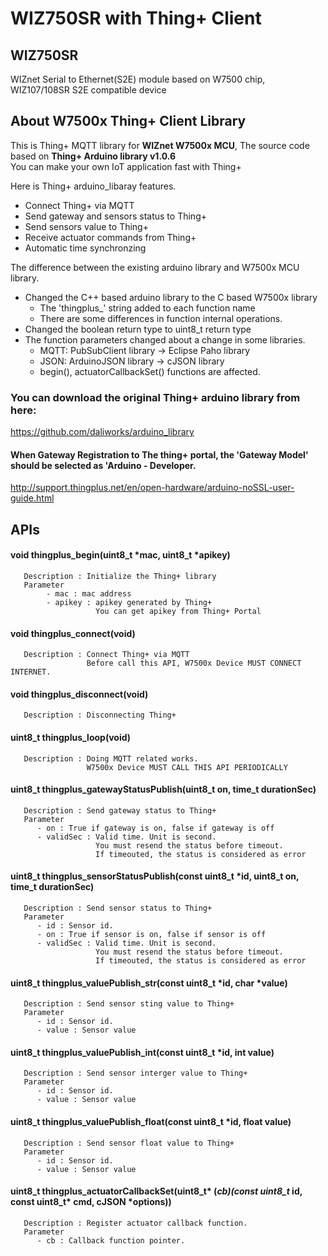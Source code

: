 # WIZ750SR with Thing+ Client

## WIZ750SR
WIZnet Serial to Ethernet(S2E) module based on W7500 chip, WIZ107/108SR S2E compatible device

## About W7500x Thing+ Client Library

This is Thing+ MQTT library for **WIZnet W7500x MCU**, The source code based on **Thing+ Arduino library v1.0.6**<br>
You can make your own IoT application fast with Thing+<br>

Here is Thing+ arduino_libaray features.<br>

- Connect Thing+ via MQTT
- Send gateway and sensors status to Thing+
- Send sensors value to Thing+
- Receive actuator commands from Thing+
- Automatic time synchronzing

The difference between the existing arduino library and W7500x MCU library.<br>

- Changed the C++ based arduino library to the C based W7500x library
  - The 'thingplus_' string added to each function name
  - There are some differences in function internal operations.
- Changed the boolean return type to uint8_t return type
- The function parameters changed about a change in some libraries.
  - MQTT: PubSubClient library -> Eclipse Paho library
  - JSON: ArduinoJSON library -> cJSON library
  - begin(), actuatorCallbackSet() functions are affected.

### You can download the original Thing+ arduino library from here:<br>
https://github.com/daliworks/arduino_library

#### When Gateway Registration to The thing+ portal, the 'Gateway Model' should be selected as 'Arduino - Developer.<br>
http://support.thingplus.net/en/open-hardware/arduino-noSSL-user-guide.html

## APIs
#### void thingplus_begin(uint8_t *mac, uint8_t *apikey)
```
   Description : Initialize the Thing+ library
   Parameter
		- mac : mac address
		- apikey : apikey generated by Thing+
		           You can get apikey from Thing+ Portal       
```

#### void thingplus_connect(void)
```
   Description : Connect Thing+ via MQTT
                 Before call this API, W7500x Device MUST CONNECT INTERNET.
```
#### void thingplus_disconnect(void)
```
   Description : Disconnecting Thing+
```

#### uint8_t thingplus_loop(void)
```
   Description : Doing MQTT related works.
                 W7500x Device MUST CALL THIS API PERIODICALLY
```
#### uint8_t thingplus_gatewayStatusPublish(uint8_t on, time_t durationSec)
```
   Description : Send gateway status to Thing+
   Parameter
      - on : True if gateway is on, false if gateway is off
      - validSec : Valid time. Unit is second.
                   You must resend the status before timeout.
                   If timeouted, the status is considered as error
```

#### uint8_t thingplus_sensorStatusPublish(const uint8_t *id, uint8_t on, time_t durationSec)
```
   Description : Send sensor status to Thing+
   Parameter
      - id : Sensor id.
      - on : True if sensor is on, false if sensor is off
      - validSec : Valid time. Unit is second.
                   You must resend the status before timeout.
                   If timeouted, the status is considered as error
```

#### uint8_t thingplus_valuePublish_str(const uint8_t *id, char *value)
```
   Description : Send sensor sting value to Thing+
   Parameter
      - id : Sensor id.
      - value : Sensor value
```

#### uint8_t thingplus_valuePublish_int(const uint8_t *id, int value)
```
   Description : Send sensor interger value to Thing+
   Parameter
      - id : Sensor id.
      - value : Sensor value
```

#### uint8_t thingplus_valuePublish_float(const uint8_t *id, float value)
```
   Description : Send sensor float value to Thing+
   Parameter
      - id : Sensor id.
      - value : Sensor value
```

#### uint8_t thingplus_actuatorCallbackSet(uint8_t* (*cb)(const uint8_t* id, const uint8_t* cmd, cJSON *options))
```
   Description : Register actuator callback function.
   Parameter
      - cb : Callback function pointer.
```

<br>

